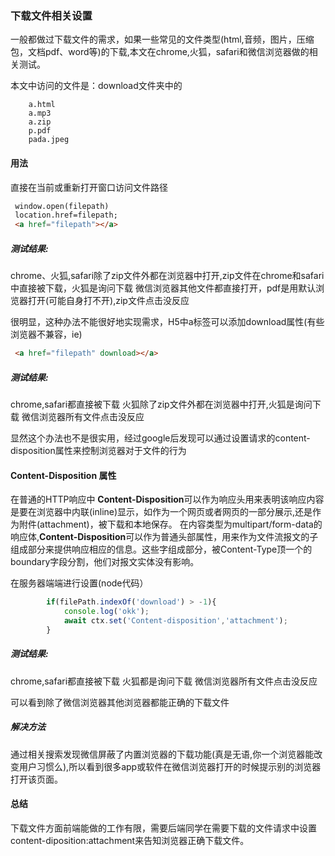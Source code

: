 ### 下载文件相关设置

一般都做过下载文件的需求，如果一些常见的文件类型(html,音频，图片，压缩包，文档pdf、word等)的下载,本文在chrome,火狐，safari和微信浏览器做的相关测试。

本文中访问的文件是：download文件夹中的

        a.html
        a.mp3
        a.zip
        p.pdf
        pada.jpeg

#### 用法

直接在当前或重新打开窗口访问文件路径

```html
 window.open(filepath)
 location.href=filepath;
 <a href="filepath"></a>
```
##### 测试结果:
chrome、火狐,safari除了zip文件外都在浏览器中打开,zip文件在chrome和safari中直接被下载，火狐是询问下载
微信浏览器其他文件都直接打开，pdf是用默认浏览器打开(可能自身打不开),zip文件点击没反应

很明显，这种办法不能很好地实现需求，H5中a标签可以添加download属性(有些浏览器不兼容，ie)

```html
 <a href="filepath" download></a>
```

##### 测试结果:

chrome,safari都直接被下载
火狐除了zip文件外都在浏览器中打开,火狐是询问下载
微信浏览器所有文件点击没反应

显然这个办法也不是很实用，经过google后发现可以通过设置请求的content-disposition属性来控制浏览器对于文件的行为


#### Content-Disposition 属性

在普通的HTTP响应中 **Content-Disposition**可以作为响应头用来表明该响应内容是要在浏览器中内联(inline)显示，如作为一个网页或者网页的一部分展示,还是作为附件(attachment)，被下载和本地保存。
在内容类型为multipart/form-data的响应体,**Content-Disposition**可以作为普通头部属性，用来作为文件流报文的子组成部分来提供响应相应的信息。这些字组成部分，被Content-Type顶一个的boundary字段分割，他们对报文实体没有影响。

在服务器端端进行设置(node代码）

```javascript
        if(filePath.indexOf('download') > -1){
            console.log('okk');
            await ctx.set('Content-disposition','attachment');
        }
```

##### 测试结果:

chrome,safari都直接被下载
火狐都是询问下载
微信浏览器所有文件点击没反应

可以看到除了微信浏览器其他浏览器都能正确的下载文件
##### 解决方法
通过相关搜索发现微信屏蔽了内置浏览器的下载功能(真是无语,你一个浏览器能改变用户习惯么),所以看到很多app或软件在微信浏览器打开的时候提示别的浏览器打开该页面。

#### 总结

下载文件方面前端能做的工作有限，需要后端同学在需要下载的文件请求中设置content-diposition:attachment来告知浏览器正确下载文件。

